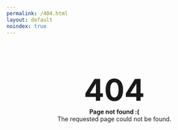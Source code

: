 ```yaml
---
permalink: /404.html
layout: default
noindex: true
---
```


<style type="text/css" media="screen">
  .container {
    display: flex;
    flex-direction: column;
    text-align: center;
    margin: 6em;
  }
</style>

<div class="container">
  <h1 style="font-size: 5em;margin: 0px;">404</h1>
  <p style="margin: 0px;"><strong>Page not found :(</strong></p>
  <p style="margin: 0px;">The requested page could not be found.</p>
</div>
